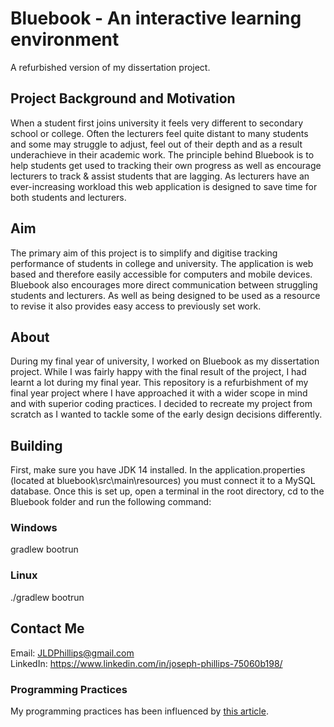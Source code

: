 # Bluebook - An interactive learning environment
A refurbished version of my dissertation project.

## Project Background and Motivation
When a student first joins university it feels very different to secondary school or college. Often the lecturers feel quite distant to many students and some may struggle to adjust, feel out of their depth and as a result underachieve in their academic work. The principle behind Bluebook is to help students get used to tracking their own progress as well as encourage lecturers to track & assist students that are lagging. As lecturers have an ever-increasing workload this web application is designed to save time for both students and lecturers.

## Aim
The primary aim of this project is to simplify and digitise tracking performance of students in college and university. The application is web based and therefore easily accessible for computers and mobile devices. Bluebook also encourages more direct communication between struggling students and lecturers. As well as being designed to be used as a resource to revise it also provides easy access to previously set work. 

## About
During my final year of university, I worked on Bluebook as my dissertation project. While I was fairly happy with the final result of the project, I had learnt a lot during my final year. This repository is a refurbishment of my final year project where I have approached it with a wider scope in mind and with superior coding practices. I decided to recreate my project from scratch as I wanted to tackle some of the early design decisions differently.  

## Building
First, make sure you have JDK 14 installed. In the application.properties (located at bluebook\src\main\resources) you must connect it to a MySQL database.
Once this is set up, open a terminal in the root directory, cd to the Bluebook folder and run the following command:
### Windows
gradlew bootrun
### Linux
./gradlew bootrun   
    
## Contact Me
Email: JLDPhillips@gmail.com   
LinkedIn: https://www.linkedin.com/in/joseph-phillips-75060b198/

### Programming Practices
My programming practices has been influenced by [this article](https://dzone.com/articles/top-10-useful-yet-paranoid-java-programmer-techniq).
